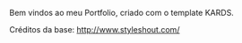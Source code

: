 Bem vindos ao meu Portfolio, criado com o template KARDS.

Créditos da base: http://www.styleshout.com/
